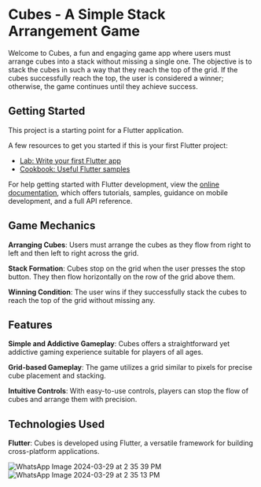 # Cubes - A Simple Stack Arrangement Game

Welcome to Cubes, a fun and engaging game app where users must arrange cubes into a stack without missing a single one. The objective is to stack the cubes in such a way that they reach the top of the grid. If the cubes successfully reach the top, the user is considered a winner; otherwise, the game continues until they achieve success.

## Getting Started

This project is a starting point for a Flutter application.

A few resources to get you started if this is your first Flutter project:

- [Lab: Write your first Flutter app](https://docs.flutter.dev/get-started/codelab)
- [Cookbook: Useful Flutter samples](https://docs.flutter.dev/cookbook)

For help getting started with Flutter development, view the
[online documentation](https://docs.flutter.dev/), which offers tutorials,
samples, guidance on mobile development, and a full API reference.

## Game Mechanics

**Arranging Cubes**: Users must arrange the cubes as they flow from right to left and then left to right across the grid.

**Stack Formation**: Cubes stop on the grid when the user presses the stop button. They then flow horizontally on the row of the grid above them.

**Winning Condition**: The user wins if they successfully stack the cubes to reach the top of the grid without missing any.

## Features

**Simple and Addictive Gameplay**: Cubes offers a straightforward yet addictive gaming experience suitable for players of all ages.

**Grid-based Gameplay**: The game utilizes a grid similar to pixels for precise cube placement and stacking.

**Intuitive Controls**: With easy-to-use controls, players can stop the flow of cubes and arrange them with precision.

## Technologies Used

**Flutter**: Cubes is developed using Flutter, a versatile framework for building cross-platform applications.

![WhatsApp Image 2024-03-29 at 2 35 39 PM](https://github.com/Bhuvanaa-R/cubes/assets/113692356/6a3ee85f-a81c-4434-9044-f86fe5c212ad)![WhatsApp Image 2024-03-29 at 2 35 13 PM](https://github.com/Bhuvanaa-R/cubes/assets/113692356/81f331da-7f2e-4999-8eb7-bbbadedf2900)

